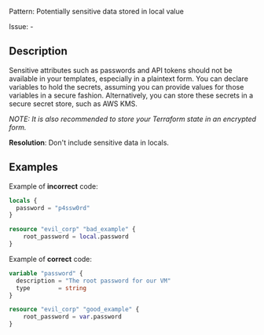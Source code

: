 Pattern: Potentially sensitive data stored in local value

Issue: -

## Description

Sensitive attributes such as passwords and API tokens should not be available in your templates, especially in a plaintext form. You can declare variables to hold the secrets, assuming you can provide values for those variables in a secure fashion. Alternatively, you can store these secrets in a secure secret store, such as AWS KMS.

*NOTE: It is also recommended to store your Terraform state in an encrypted form.*

**Resolution**: Don't include sensitive data in locals.

## Examples

Example of **incorrect** code:

```terraform
locals {
  password = "p4ssw0rd"
}

resource "evil_corp" "bad_example" {
	root_password = local.password
}
```

Example of **correct** code:

```terraform
variable "password" {
  description = "The root password for our VM"
  type        = string
}

resource "evil_corp" "good_example" {
	root_password = var.password
}
```